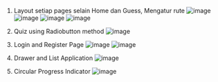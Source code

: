 1. Layout setiap pages selain Home dan Guess, Mengatur rute
   ![image](https://github.com/calvin0s/FE_project/assets/165680717/e5a4103d-b4f1-4ea5-9a2b-8d200430feea)
   ![image](https://github.com/calvin0s/FE_project/assets/165680717/d2de7379-6743-4758-8826-5ddd0632937c)
   ![image](https://github.com/calvin0s/FE_project/assets/165680717/14cd0f4f-8a91-4ac2-862b-1288a4fa8221)
   ![image](https://github.com/calvin0s/FE_project/assets/165680717/ecf5de09-37ed-4647-997e-7296dc435ad4)

2. Quiz using Radiobutton method
   ![image](https://github.com/calvin0s/FE_project/assets/165680717/f746c866-77ca-4726-8989-6699208e158c)

3. Login and Register Page
   ![image](https://github.com/calvin0s/FE_project/assets/165680717/94203ac9-9fc6-4a4d-8e91-d78e1e4f2836)
   ![image](https://github.com/calvin0s/FE_project/assets/165680717/df026d2b-dcd7-4c95-aff1-22a70f41b1de)

4. Drawer and List Application
   ![image](https://github.com/calvin0s/FE_project/assets/165680717/b0366a85-6f78-413b-993b-355438d4c09a)

5. Circular Progress Indicator
   ![image](https://github.com/calvin0s/FE_project/assets/165680717/a1146b15-83c1-4a73-aa27-395cb3d1eeff)


